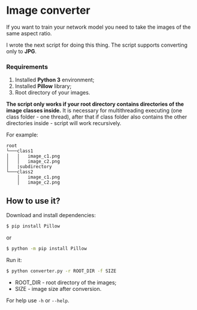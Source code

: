 
# Image converter

If you want to train your network model you need to take the images of the same aspect ratio.

I wrote the next script for doing this thing. The script supports converting only to **JPG**.

### Requirements
1. Installed **Python 3** environment;
2. Installed **Pillow** library;
3. Root directory of your images. 

**The script only works if your root directory contains directories of the image classes inside.** It is necessary for multithreading executing (one class folder - one thread), after that if class folder also contains the other directories inside - script will work recursively. 

For example:
```
root    
└───class1
│   │   image_c1.png
│   │   image_c2.png
│   |subdirectory    
└───class2
    │   image_c1.png
    │   image_c2.png
```

## How to use it?

Download and install dependencies:
```sh
$ pip install Pillow
```
or
```sh
$ python -m pip install Pillow
```
Run it:
```sh
$ python converter.py -r ROOT_DIR -f SIZE
```
* ROOT_DIR - root directory of the images;
* SIZE - image size after conversion.

For help use `-h` or `--help`.
